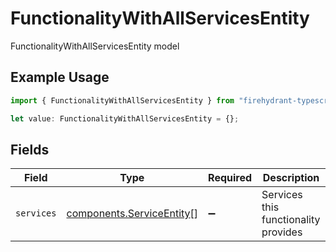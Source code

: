 # FunctionalityWithAllServicesEntity

FunctionalityWithAllServicesEntity model

## Example Usage

```typescript
import { FunctionalityWithAllServicesEntity } from "firehydrant-typescript-sdk/models/components";

let value: FunctionalityWithAllServicesEntity = {};
```

## Fields

| Field                                                                  | Type                                                                   | Required                                                               | Description                                                            |
| ---------------------------------------------------------------------- | ---------------------------------------------------------------------- | ---------------------------------------------------------------------- | ---------------------------------------------------------------------- |
| `services`                                                             | [components.ServiceEntity](../../models/components/serviceentity.md)[] | :heavy_minus_sign:                                                     | Services this functionality provides                                   |
